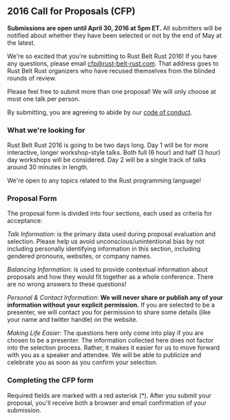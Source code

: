 ## 2016 Call for Proposals (CFP)

<strong>Submissions are open until April 30, 2016 at 5pm ET.</strong> All submitters will be notified about whether they have been selected or not by the end of May at the latest.

We're so excited that you're submitting to Rust Belt Rust 2016! If you have any questions, please email <a href="mailto:cfp@rust-belt-rust.com">cfp@rust-belt-rust.com</a>. That address goes to Rust Belt Rust organizers who have recused themselves from the blinded rounds of review.

Please feel free to submit more than one proposal! We will only choose at most one talk per person.

By submitting, you are agreeing to abide by our <a href="http://www.rust-belt-rust.com/conduct.html">code of conduct</a>.

### What we're looking for

Rust Belt Rust 2016 is going to be two days long. Day 1 will be for more interactive, longer workshop-style talks. Both full (6 hour) and half (3 hour) day workshops will be considered. Day 2 will be a single track of talks around 30 minutes in length.

We're open to any topics related to the Rust programming language!

### Proposal Form

The proposal form is divided into four sections, each used as criteria for acceptance:

_Talk Information_: is the primary data used during proposal evaluation and selection. Please help us avoid unconscious/unintentional bias by not including personally identifying information in this section, including gendered pronouns, websites, or company names.

_Balancing Information_: is used to provide contextual information about proposals and how they would fit together as a whole conference. There are no wrong answers to these questions!

_Personal &amp; Contact Information_:  __We will never share or publish any of your information without your explicit permission.__ If you are selected to be a presenter, we will contact you for permission to share some details (like your name and twitter handle) on the website.

_Making Life Easier_: The questions here only come into play if you are chosen to be a presenter. The information collected here does not factor into the selection process. Rather, it makes it easier for us to move forward with you as a speaker and attendee. We will be able to publicize and celebrate you as soon as you confirm your selection.

### Completing the CFP form

Required fields are marked with a red asterisk
(<span class="required">*</span>). After you submit your proposal, you'll receive both a browser and email confirmation of your submission.
